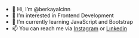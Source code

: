 - 👋 Hi, I’m @berkayalcinn
- 👀 I’m interested in Frontend Development
- 🌱 I’m currently learning JavaScript and Bootstrap
- 📫 You can reach me via [Instagram](https://www.instagram.com/berkayalcinnn/) or [Lınkedin](https://www.linkedin.com/in/berkayalcinn/)


<!---
berkayalcinn/berkayalcinn is a ✨ special ✨ repository because its `README.md` (this file) appears on your GitHub profile.
You can click the Preview link to take a look at your changes.
--->
